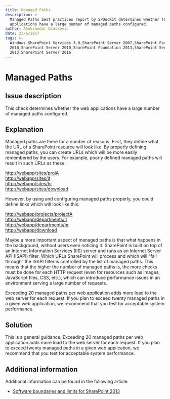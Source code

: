 ```yaml
---
title: Managed Paths
description: >-
  Managed Paths best practices report by SPDocKit determines whether the web
  applications have a large number of managed paths configured.
author: Aleksandar Draskovic
date: 23/6/2017
tags: >-
  Windows SharePoint Services 3.0,SharePoint Server 2007,SharePoint Foundation
  2010,SharePoint Server 2010,SharePoint Foundation 2013,SharePoint Server
  2013,SharePoint Server 2016
---
```


# Managed Paths

## Issue description

This check determines whether the web applications have a large number of managed paths configured.

## Explanation

Managed paths are there for a number of reasons. First, they define what the URL of a SharePoint resource will look like. By properly defining managed paths, you can create URLs which will be more easily remembered by the users. For example, poorly defined managed paths will result in such URLs as these:

[http://webapp/sites/projA](http://webapp/sites/projA)  
[http://webapp/sites/it](http://webapp/sites/it)  
[http://webapp/sites/hr](http://webapp/sites/hr)  
[http://webapp/sites/download](http://webapp/sites/download)

However, by using and configuring managed paths properly, you could define links which will look like this:

[http://webapp/projects/projectA](http://webapp/projects/projectA)  
[http://webapp/departments/it](http://webapp/departments/it)  
[http://webapp/departments/hr](http://webapp/departments/hr)  
[http://webapp/download](http://webapp/download)

Maybe a more important aspect of managed paths is that what happens in the background, without users even noticing it. SharePoint is built on top of an Internet Information Services \(IIS\) server and runs as an Internet Server API \(ISAPI\) filter. Which URLs SharePoint will process and which will “fall through” the ISAPI filter is controlled by the list of managed paths. This means that the higher the number of managed paths is, the more checks must be done for each HTTP request \(even for resources such as images, JavaScript files, CSS, etc.\), which can introduce performance issues in an environment serving a large number of requests.

Exceeding 20 managed paths per web application adds more load to the web server for each request. If you plan to exceed twenty managed paths in a given web application, we recommend that you test for acceptable system performance.

## Solution

This is a general guidance. Exceeding 20 managed paths per web application adds more load to the web server for each request. If you plan to exceed twenty managed paths in a given web application, we recommend that you test for acceptable system performance.

## Additional information

Additional information can be found in the following article:

* [Software boundaries and limits for SharePoint 2013](https://technet.microsoft.com/en-us/library/cc262787.aspx)

